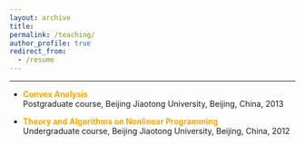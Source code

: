 ```yaml
---
layout: archive
title:  
permalink: /teaching/
author_profile: true
redirect_from:
  - /resume
---
```


---

 * <span style="color:orange">**Convex Analysis**</span>   <br>
 Postgraduate course, Beijing Jiaotong University, Beijing, China, 2013
 
* <span style="color:orange">**Theory  and  Algorithms on Nonlinear  Programming**</span>   <br>
Undergraduate course, Beijing Jiaotong University, Beijing, China, 2012
